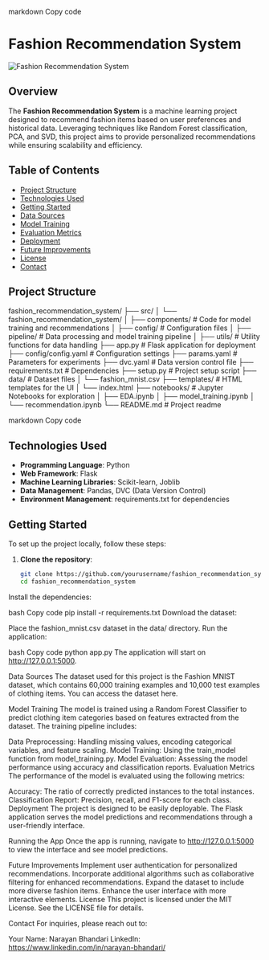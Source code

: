 markdown
Copy code
# Fashion Recommendation System

![Fashion Recommendation System](https://via.placeholder.com/800x200.png?text=Fashion+Recommendation+System)

## Overview

The **Fashion Recommendation System** is a machine learning project designed to recommend fashion items based on user preferences and historical data. Leveraging techniques like Random Forest classification, PCA, and SVD, this project aims to provide personalized recommendations while ensuring scalability and efficiency. 

## Table of Contents

- [Project Structure](#project-structure)
- [Technologies Used](#technologies-used)
- [Getting Started](#getting-started)
- [Data Sources](#data-sources)
- [Model Training](#model-training)
- [Evaluation Metrics](#evaluation-metrics)
- [Deployment](#deployment)
- [Future Improvements](#future-improvements)
- [License](#license)
- [Contact](#contact)

## Project Structure

fashion_recommendation_system/ ├── src/ │ └── fashion_recommendation_system/ │ ├── components/ # Code for model training and recommendations │ ├── config/ # Configuration files │ ├── pipeline/ # Data processing and model training pipeline │ ├── utils/ # Utility functions for data handling ├── app.py # Flask application for deployment ├── config/config.yaml # Configuration settings ├── params.yaml # Parameters for experiments ├── dvc.yaml # Data version control file ├── requirements.txt # Dependencies ├── setup.py # Project setup script ├── data/ # Dataset files │ └── fashion_mnist.csv ├── templates/ # HTML templates for the UI │ └── index.html ├── notebooks/ # Jupyter Notebooks for exploration │ ├── EDA.ipynb │ ├── model_training.ipynb │ └── recommendation.ipynb └── README.md # Project readme

markdown
Copy code

## Technologies Used

- **Programming Language**: Python
- **Web Framework**: Flask
- **Machine Learning Libraries**: Scikit-learn, Joblib
- **Data Management**: Pandas, DVC (Data Version Control)
- **Environment Management**: requirements.txt for dependencies

## Getting Started

To set up the project locally, follow these steps:

1. **Clone the repository**:
   ```bash
   git clone https://github.com/yourusername/fashion_recommendation_system.git
   cd fashion_recommendation_system
Install the dependencies:

bash
Copy code
pip install -r requirements.txt
Download the dataset:

Place the fashion_mnist.csv dataset in the data/ directory.
Run the application:

bash
Copy code
python app.py
The application will start on http://127.0.0.1:5000.

Data Sources
The dataset used for this project is the Fashion MNIST dataset, which contains 60,000 training examples and 10,000 test examples of clothing items. You can access the dataset here.

Model Training
The model is trained using a Random Forest Classifier to predict clothing item categories based on features extracted from the dataset. The training pipeline includes:

Data Preprocessing: Handling missing values, encoding categorical variables, and feature scaling.
Model Training: Using the train_model function from model_training.py.
Model Evaluation: Assessing the model performance using accuracy and classification reports.
Evaluation Metrics
The performance of the model is evaluated using the following metrics:

Accuracy: The ratio of correctly predicted instances to the total instances.
Classification Report: Precision, recall, and F1-score for each class.
Deployment
The project is designed to be easily deployable. The Flask application serves the model predictions and recommendations through a user-friendly interface.

Running the App
Once the app is running, navigate to http://127.0.0.1:5000 to view the interface and see model predictions.

Future Improvements
Implement user authentication for personalized recommendations.
Incorporate additional algorithms such as collaborative filtering for enhanced recommendations.
Expand the dataset to include more diverse fashion items.
Enhance the user interface with more interactive elements.
License
This project is licensed under the MIT License. See the LICENSE file for details.

Contact
For inquiries, please reach out to:

Your Name: Narayan Bhandari
LinkedIn: https://www.linkedin.com/in/narayan-bhandari/


